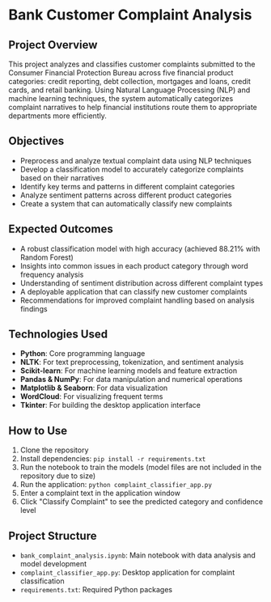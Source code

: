 # Bank Customer Complaint Analysis

## Project Overview  
This project analyzes and classifies customer complaints submitted to the Consumer Financial Protection Bureau across five financial product categories: credit reporting, debt collection, mortgages and loans, credit cards, and retail banking. Using Natural Language Processing (NLP) and machine learning techniques, the system automatically categorizes complaint narratives to help financial institutions route them to appropriate departments more efficiently.

## Objectives
- Preprocess and analyze textual complaint data using NLP techniques  
- Develop a classification model to accurately categorize complaints based on their narratives  
- Identify key terms and patterns in different complaint categories  
- Analyze sentiment patterns across different product categories  
- Create a system that can automatically classify new complaints

## Expected Outcomes
- A robust classification model with high accuracy (achieved 88.21% with Random Forest)  
- Insights into common issues in each product category through word frequency analysis  
- Understanding of sentiment distribution across different complaint types  
- A deployable application that can classify new customer complaints  
- Recommendations for improved complaint handling based on analysis findings

## Technologies Used
- **Python**: Core programming language  
- **NLTK**: For text preprocessing, tokenization, and sentiment analysis  
- **Scikit-learn**: For machine learning models and feature extraction  
- **Pandas & NumPy**: For data manipulation and numerical operations  
- **Matplotlib & Seaborn**: For data visualization  
- **WordCloud**: For visualizing frequent terms  
- **Tkinter**: For building the desktop application interface

## How to Use
1. Clone the repository  
2. Install dependencies: `pip install -r requirements.txt`  
3. Run the notebook to train the models (model files are not included in the repository due to size)  
4. Run the application: `python complaint_classifier_app.py`  
5. Enter a complaint text in the application window  
6. Click "Classify Complaint" to see the predicted category and confidence level

## Project Structure
- `bank_complaint_analysis.ipynb`: Main notebook with data analysis and model development  
- `complaint_classifier_app.py`: Desktop application for complaint classification  
- `requirements.txt`: Required Python packages
